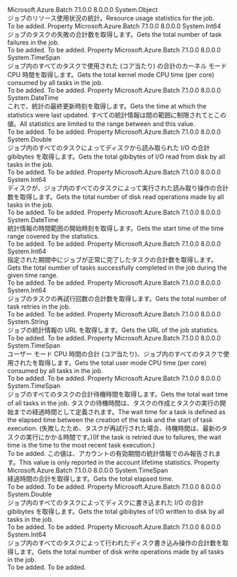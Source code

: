 <Type Name="JobStatistics" FullName="Microsoft.Azure.Batch.JobStatistics">
  <TypeSignature Language="C#" Value="public class JobStatistics" />
  <TypeSignature Language="ILAsm" Value=".class public auto ansi beforefieldinit JobStatistics extends System.Object" />
  <TypeSignature Language="DocId" Value="T:Microsoft.Azure.Batch.JobStatistics" />
  <TypeSignature Language="VB.NET" Value="Public Class JobStatistics" />
  <TypeSignature Language="F#" Value="type JobStatistics = class&#xA;    interface IPropertyMetadata&#xA;    interface IModifiable&#xA;    interface IReadOnly" />
  <AssemblyInfo>
    <AssemblyName>Microsoft.Azure.Batch</AssemblyName>
    <AssemblyVersion>7.1.0.0</AssemblyVersion>
    <AssemblyVersion>8.0.0.0</AssemblyVersion>
  </AssemblyInfo>
  <Base>
    <BaseTypeName>System.Object</BaseTypeName>
  </Base>
  <Interfaces />
  <Docs>
    <summary>
            <span data-ttu-id="c1a9d-101">ジョブのリソース使用状況の統計。</span><span class="sxs-lookup"><span data-stu-id="c1a9d-101">Resource usage statistics for the job.</span></span>
            </summary>
    <remarks>To be added.</remarks>
  </Docs>
  <Members>
    <Member MemberName="FailedTaskCount">
      <MemberSignature Language="C#" Value="public long FailedTaskCount { get; }" />
      <MemberSignature Language="ILAsm" Value=".property instance int64 FailedTaskCount" />
      <MemberSignature Language="DocId" Value="P:Microsoft.Azure.Batch.JobStatistics.FailedTaskCount" />
      <MemberSignature Language="VB.NET" Value="Public ReadOnly Property FailedTaskCount As Long" />
      <MemberSignature Language="F#" Value="member this.FailedTaskCount : int64" Usage="Microsoft.Azure.Batch.JobStatistics.FailedTaskCount" />
      <MemberType>Property</MemberType>
      <AssemblyInfo>
        <AssemblyName>Microsoft.Azure.Batch</AssemblyName>
        <AssemblyVersion>7.1.0.0</AssemblyVersion>
        <AssemblyVersion>8.0.0.0</AssemblyVersion>
      </AssemblyInfo>
      <ReturnValue>
        <ReturnType>System.Int64</ReturnType>
      </ReturnValue>
      <Docs>
        <summary>
            <span data-ttu-id="c1a9d-102">ジョブのタスクの失敗の合計数を取得します。</span><span class="sxs-lookup"><span data-stu-id="c1a9d-102">Gets the total number of task failures in the job.</span></span>
            </summary>
        <value>To be added.</value>
        <remarks>To be added.</remarks>
      </Docs>
    </Member>
    <Member MemberName="KernelCpuTime">
      <MemberSignature Language="C#" Value="public TimeSpan KernelCpuTime { get; }" />
      <MemberSignature Language="ILAsm" Value=".property instance valuetype System.TimeSpan KernelCpuTime" />
      <MemberSignature Language="DocId" Value="P:Microsoft.Azure.Batch.JobStatistics.KernelCpuTime" />
      <MemberSignature Language="VB.NET" Value="Public ReadOnly Property KernelCpuTime As TimeSpan" />
      <MemberSignature Language="F#" Value="member this.KernelCpuTime : TimeSpan" Usage="Microsoft.Azure.Batch.JobStatistics.KernelCpuTime" />
      <MemberType>Property</MemberType>
      <AssemblyInfo>
        <AssemblyName>Microsoft.Azure.Batch</AssemblyName>
        <AssemblyVersion>7.1.0.0</AssemblyVersion>
        <AssemblyVersion>8.0.0.0</AssemblyVersion>
      </AssemblyInfo>
      <ReturnValue>
        <ReturnType>System.TimeSpan</ReturnType>
      </ReturnValue>
      <Docs>
        <summary>
            <span data-ttu-id="c1a9d-103">ジョブ内のすべてのタスクで使用された (コア当たり) の合計のカーネル モード CPU 時間を取得します。</span><span class="sxs-lookup"><span data-stu-id="c1a9d-103">Gets the total kernel mode CPU time (per core) consumed by all tasks in the job.</span></span>
            </summary>
        <value>To be added.</value>
        <remarks>To be added.</remarks>
      </Docs>
    </Member>
    <Member MemberName="LastUpdateTime">
      <MemberSignature Language="C#" Value="public DateTime LastUpdateTime { get; }" />
      <MemberSignature Language="ILAsm" Value=".property instance valuetype System.DateTime LastUpdateTime" />
      <MemberSignature Language="DocId" Value="P:Microsoft.Azure.Batch.JobStatistics.LastUpdateTime" />
      <MemberSignature Language="VB.NET" Value="Public ReadOnly Property LastUpdateTime As DateTime" />
      <MemberSignature Language="F#" Value="member this.LastUpdateTime : DateTime" Usage="Microsoft.Azure.Batch.JobStatistics.LastUpdateTime" />
      <MemberType>Property</MemberType>
      <AssemblyInfo>
        <AssemblyName>Microsoft.Azure.Batch</AssemblyName>
        <AssemblyVersion>7.1.0.0</AssemblyVersion>
        <AssemblyVersion>8.0.0.0</AssemblyVersion>
      </AssemblyInfo>
      <ReturnValue>
        <ReturnType>System.DateTime</ReturnType>
      </ReturnValue>
      <Docs>
        <summary>
            <span data-ttu-id="c1a9d-104">これで、統計の最終更新時刻を取得します。</span><span class="sxs-lookup"><span data-stu-id="c1a9d-104">Gets the time at which the statistics were last updated.</span></span> <span data-ttu-id="c1a9d-105">すべての統計情報は間の範囲に制限されて<see cref="P:Microsoft.Azure.Batch.JobStatistics.StartTime" />とこの値。</span><span class="sxs-lookup"><span data-stu-id="c1a9d-105">All statistics are limited to the range between <see cref="P:Microsoft.Azure.Batch.JobStatistics.StartTime" /> and this value.</span></span>
            </summary>
        <value>To be added.</value>
        <remarks>To be added.</remarks>
      </Docs>
    </Member>
    <Member MemberName="ReadIOGiB">
      <MemberSignature Language="C#" Value="public double ReadIOGiB { get; }" />
      <MemberSignature Language="ILAsm" Value=".property instance float64 ReadIOGiB" />
      <MemberSignature Language="DocId" Value="P:Microsoft.Azure.Batch.JobStatistics.ReadIOGiB" />
      <MemberSignature Language="VB.NET" Value="Public ReadOnly Property ReadIOGiB As Double" />
      <MemberSignature Language="F#" Value="member this.ReadIOGiB : double" Usage="Microsoft.Azure.Batch.JobStatistics.ReadIOGiB" />
      <MemberType>Property</MemberType>
      <AssemblyInfo>
        <AssemblyName>Microsoft.Azure.Batch</AssemblyName>
        <AssemblyVersion>7.1.0.0</AssemblyVersion>
        <AssemblyVersion>8.0.0.0</AssemblyVersion>
      </AssemblyInfo>
      <ReturnValue>
        <ReturnType>System.Double</ReturnType>
      </ReturnValue>
      <Docs>
        <summary>
            <span data-ttu-id="c1a9d-106">ジョブ内のすべてのタスクによってディスクから読み取られた I/O の合計 gibibytes を取得します。</span><span class="sxs-lookup"><span data-stu-id="c1a9d-106">Gets the total gibibytes of I/O read from disk by all tasks in the job.</span></span>
            </summary>
        <value>To be added.</value>
        <remarks>To be added.</remarks>
      </Docs>
    </Member>
    <Member MemberName="ReadIOps">
      <MemberSignature Language="C#" Value="public long ReadIOps { get; }" />
      <MemberSignature Language="ILAsm" Value=".property instance int64 ReadIOps" />
      <MemberSignature Language="DocId" Value="P:Microsoft.Azure.Batch.JobStatistics.ReadIOps" />
      <MemberSignature Language="VB.NET" Value="Public ReadOnly Property ReadIOps As Long" />
      <MemberSignature Language="F#" Value="member this.ReadIOps : int64" Usage="Microsoft.Azure.Batch.JobStatistics.ReadIOps" />
      <MemberType>Property</MemberType>
      <AssemblyInfo>
        <AssemblyName>Microsoft.Azure.Batch</AssemblyName>
        <AssemblyVersion>7.1.0.0</AssemblyVersion>
        <AssemblyVersion>8.0.0.0</AssemblyVersion>
      </AssemblyInfo>
      <ReturnValue>
        <ReturnType>System.Int64</ReturnType>
      </ReturnValue>
      <Docs>
        <summary>
            <span data-ttu-id="c1a9d-107">ディスクが、ジョブ内のすべてのタスクによって実行された読み取り操作の合計数を取得します。</span><span class="sxs-lookup"><span data-stu-id="c1a9d-107">Gets the total number of disk read operations made by all tasks in the job.</span></span>
            </summary>
        <value>To be added.</value>
        <remarks>To be added.</remarks>
      </Docs>
    </Member>
    <Member MemberName="StartTime">
      <MemberSignature Language="C#" Value="public DateTime StartTime { get; }" />
      <MemberSignature Language="ILAsm" Value=".property instance valuetype System.DateTime StartTime" />
      <MemberSignature Language="DocId" Value="P:Microsoft.Azure.Batch.JobStatistics.StartTime" />
      <MemberSignature Language="VB.NET" Value="Public ReadOnly Property StartTime As DateTime" />
      <MemberSignature Language="F#" Value="member this.StartTime : DateTime" Usage="Microsoft.Azure.Batch.JobStatistics.StartTime" />
      <MemberType>Property</MemberType>
      <AssemblyInfo>
        <AssemblyName>Microsoft.Azure.Batch</AssemblyName>
        <AssemblyVersion>7.1.0.0</AssemblyVersion>
        <AssemblyVersion>8.0.0.0</AssemblyVersion>
      </AssemblyInfo>
      <ReturnValue>
        <ReturnType>System.DateTime</ReturnType>
      </ReturnValue>
      <Docs>
        <summary>
            <span data-ttu-id="c1a9d-108">統計情報の時間範囲の開始時刻を取得します。</span><span class="sxs-lookup"><span data-stu-id="c1a9d-108">Gets the start time of the time range covered by the statistics.</span></span>
            </summary>
        <value>To be added.</value>
        <remarks>To be added.</remarks>
      </Docs>
    </Member>
    <Member MemberName="SucceededTaskCount">
      <MemberSignature Language="C#" Value="public long SucceededTaskCount { get; }" />
      <MemberSignature Language="ILAsm" Value=".property instance int64 SucceededTaskCount" />
      <MemberSignature Language="DocId" Value="P:Microsoft.Azure.Batch.JobStatistics.SucceededTaskCount" />
      <MemberSignature Language="VB.NET" Value="Public ReadOnly Property SucceededTaskCount As Long" />
      <MemberSignature Language="F#" Value="member this.SucceededTaskCount : int64" Usage="Microsoft.Azure.Batch.JobStatistics.SucceededTaskCount" />
      <MemberType>Property</MemberType>
      <AssemblyInfo>
        <AssemblyName>Microsoft.Azure.Batch</AssemblyName>
        <AssemblyVersion>7.1.0.0</AssemblyVersion>
        <AssemblyVersion>8.0.0.0</AssemblyVersion>
      </AssemblyInfo>
      <ReturnValue>
        <ReturnType>System.Int64</ReturnType>
      </ReturnValue>
      <Docs>
        <summary>
            <span data-ttu-id="c1a9d-109">指定された期間中にジョブが正常に完了したタスクの合計数を取得します。</span><span class="sxs-lookup"><span data-stu-id="c1a9d-109">Gets the total number of tasks successfully completed in the job during the given time range.</span></span>
            </summary>
        <value>To be added.</value>
        <remarks>To be added.</remarks>
      </Docs>
    </Member>
    <Member MemberName="TaskRetryCount">
      <MemberSignature Language="C#" Value="public long TaskRetryCount { get; }" />
      <MemberSignature Language="ILAsm" Value=".property instance int64 TaskRetryCount" />
      <MemberSignature Language="DocId" Value="P:Microsoft.Azure.Batch.JobStatistics.TaskRetryCount" />
      <MemberSignature Language="VB.NET" Value="Public ReadOnly Property TaskRetryCount As Long" />
      <MemberSignature Language="F#" Value="member this.TaskRetryCount : int64" Usage="Microsoft.Azure.Batch.JobStatistics.TaskRetryCount" />
      <MemberType>Property</MemberType>
      <AssemblyInfo>
        <AssemblyName>Microsoft.Azure.Batch</AssemblyName>
        <AssemblyVersion>7.1.0.0</AssemblyVersion>
        <AssemblyVersion>8.0.0.0</AssemblyVersion>
      </AssemblyInfo>
      <ReturnValue>
        <ReturnType>System.Int64</ReturnType>
      </ReturnValue>
      <Docs>
        <summary>
            <span data-ttu-id="c1a9d-110">ジョブのタスクの再試行回数の合計数を取得します。</span><span class="sxs-lookup"><span data-stu-id="c1a9d-110">Gets the total number of task retries in the job.</span></span>
            </summary>
        <value>To be added.</value>
        <remarks>To be added.</remarks>
      </Docs>
    </Member>
    <Member MemberName="Url">
      <MemberSignature Language="C#" Value="public string Url { get; }" />
      <MemberSignature Language="ILAsm" Value=".property instance string Url" />
      <MemberSignature Language="DocId" Value="P:Microsoft.Azure.Batch.JobStatistics.Url" />
      <MemberSignature Language="VB.NET" Value="Public ReadOnly Property Url As String" />
      <MemberSignature Language="F#" Value="member this.Url : string" Usage="Microsoft.Azure.Batch.JobStatistics.Url" />
      <MemberType>Property</MemberType>
      <AssemblyInfo>
        <AssemblyName>Microsoft.Azure.Batch</AssemblyName>
        <AssemblyVersion>7.1.0.0</AssemblyVersion>
        <AssemblyVersion>8.0.0.0</AssemblyVersion>
      </AssemblyInfo>
      <ReturnValue>
        <ReturnType>System.String</ReturnType>
      </ReturnValue>
      <Docs>
        <summary>
            <span data-ttu-id="c1a9d-111">ジョブの統計情報の URL を取得します。</span><span class="sxs-lookup"><span data-stu-id="c1a9d-111">Gets the URL of the job statistics.</span></span>
            </summary>
        <value>To be added.</value>
        <remarks>To be added.</remarks>
      </Docs>
    </Member>
    <Member MemberName="UserCpuTime">
      <MemberSignature Language="C#" Value="public TimeSpan UserCpuTime { get; }" />
      <MemberSignature Language="ILAsm" Value=".property instance valuetype System.TimeSpan UserCpuTime" />
      <MemberSignature Language="DocId" Value="P:Microsoft.Azure.Batch.JobStatistics.UserCpuTime" />
      <MemberSignature Language="VB.NET" Value="Public ReadOnly Property UserCpuTime As TimeSpan" />
      <MemberSignature Language="F#" Value="member this.UserCpuTime : TimeSpan" Usage="Microsoft.Azure.Batch.JobStatistics.UserCpuTime" />
      <MemberType>Property</MemberType>
      <AssemblyInfo>
        <AssemblyName>Microsoft.Azure.Batch</AssemblyName>
        <AssemblyVersion>7.1.0.0</AssemblyVersion>
        <AssemblyVersion>8.0.0.0</AssemblyVersion>
      </AssemblyInfo>
      <ReturnValue>
        <ReturnType>System.TimeSpan</ReturnType>
      </ReturnValue>
      <Docs>
        <summary>
            <span data-ttu-id="c1a9d-112">ユーザー モード CPU 時間の合計 (コア当たり)、ジョブ内のすべてのタスクで使用されたを取得します。</span><span class="sxs-lookup"><span data-stu-id="c1a9d-112">Gets the total user mode CPU time (per core) consumed by all tasks in the job.</span></span>
            </summary>
        <value>To be added.</value>
        <remarks>To be added.</remarks>
      </Docs>
    </Member>
    <Member MemberName="WaitTime">
      <MemberSignature Language="C#" Value="public TimeSpan WaitTime { get; }" />
      <MemberSignature Language="ILAsm" Value=".property instance valuetype System.TimeSpan WaitTime" />
      <MemberSignature Language="DocId" Value="P:Microsoft.Azure.Batch.JobStatistics.WaitTime" />
      <MemberSignature Language="VB.NET" Value="Public ReadOnly Property WaitTime As TimeSpan" />
      <MemberSignature Language="F#" Value="member this.WaitTime : TimeSpan" Usage="Microsoft.Azure.Batch.JobStatistics.WaitTime" />
      <MemberType>Property</MemberType>
      <AssemblyInfo>
        <AssemblyName>Microsoft.Azure.Batch</AssemblyName>
        <AssemblyVersion>7.1.0.0</AssemblyVersion>
        <AssemblyVersion>8.0.0.0</AssemblyVersion>
      </AssemblyInfo>
      <ReturnValue>
        <ReturnType>System.TimeSpan</ReturnType>
      </ReturnValue>
      <Docs>
        <summary>
            <span data-ttu-id="c1a9d-113">ジョブのすべてのタスクの合計待機時間を取得します。</span><span class="sxs-lookup"><span data-stu-id="c1a9d-113">Gets the total wait time of all tasks in the job.</span></span> <span data-ttu-id="c1a9d-114">タスクの待機時間は、タスクの作成とタスクの実行の開始までの経過時間として定義されます。</span><span class="sxs-lookup"><span data-stu-id="c1a9d-114">The wait time for a task is defined as the elapsed time between the creation of the task and the start of task execution.</span></span> <span data-ttu-id="c1a9d-115">(失敗したため、タスクが再試行された場合、待機時間は、最新のタスクの実行にかかる時間です。)</span><span class="sxs-lookup"><span data-stu-id="c1a9d-115">(If the task is retried due to failures, the wait time is the time to the most recent task execution.)</span></span>
            </summary>
        <value>To be added.</value>
        <remarks>
            <span data-ttu-id="c1a9d-116">この値は、アカウントの有効期間の統計情報でのみ報告されます。</span><span class="sxs-lookup"><span data-stu-id="c1a9d-116">This value is only reported in the account lifetime statistics.</span></span>
            </remarks>
      </Docs>
    </Member>
    <Member MemberName="WallClockTime">
      <MemberSignature Language="C#" Value="public TimeSpan WallClockTime { get; }" />
      <MemberSignature Language="ILAsm" Value=".property instance valuetype System.TimeSpan WallClockTime" />
      <MemberSignature Language="DocId" Value="P:Microsoft.Azure.Batch.JobStatistics.WallClockTime" />
      <MemberSignature Language="VB.NET" Value="Public ReadOnly Property WallClockTime As TimeSpan" />
      <MemberSignature Language="F#" Value="member this.WallClockTime : TimeSpan" Usage="Microsoft.Azure.Batch.JobStatistics.WallClockTime" />
      <MemberType>Property</MemberType>
      <AssemblyInfo>
        <AssemblyName>Microsoft.Azure.Batch</AssemblyName>
        <AssemblyVersion>7.1.0.0</AssemblyVersion>
        <AssemblyVersion>8.0.0.0</AssemblyVersion>
      </AssemblyInfo>
      <ReturnValue>
        <ReturnType>System.TimeSpan</ReturnType>
      </ReturnValue>
      <Docs>
        <summary>
            <span data-ttu-id="c1a9d-117">経過時間の合計を取得します。</span><span class="sxs-lookup"><span data-stu-id="c1a9d-117">Gets the total elapsed time.</span></span>
            </summary>
        <value>To be added.</value>
        <remarks>To be added.</remarks>
      </Docs>
    </Member>
    <Member MemberName="WriteIOGiB">
      <MemberSignature Language="C#" Value="public double WriteIOGiB { get; }" />
      <MemberSignature Language="ILAsm" Value=".property instance float64 WriteIOGiB" />
      <MemberSignature Language="DocId" Value="P:Microsoft.Azure.Batch.JobStatistics.WriteIOGiB" />
      <MemberSignature Language="VB.NET" Value="Public ReadOnly Property WriteIOGiB As Double" />
      <MemberSignature Language="F#" Value="member this.WriteIOGiB : double" Usage="Microsoft.Azure.Batch.JobStatistics.WriteIOGiB" />
      <MemberType>Property</MemberType>
      <AssemblyInfo>
        <AssemblyName>Microsoft.Azure.Batch</AssemblyName>
        <AssemblyVersion>7.1.0.0</AssemblyVersion>
        <AssemblyVersion>8.0.0.0</AssemblyVersion>
      </AssemblyInfo>
      <ReturnValue>
        <ReturnType>System.Double</ReturnType>
      </ReturnValue>
      <Docs>
        <summary>
            <span data-ttu-id="c1a9d-118">ジョブ内のすべてのタスクによってディスクに書き込まれた I/O の合計 gibibytes を取得します。</span><span class="sxs-lookup"><span data-stu-id="c1a9d-118">Gets the total gibibytes of I/O written to disk by all tasks in the job.</span></span>
            </summary>
        <value>To be added.</value>
        <remarks>To be added.</remarks>
      </Docs>
    </Member>
    <Member MemberName="WriteIOps">
      <MemberSignature Language="C#" Value="public long WriteIOps { get; }" />
      <MemberSignature Language="ILAsm" Value=".property instance int64 WriteIOps" />
      <MemberSignature Language="DocId" Value="P:Microsoft.Azure.Batch.JobStatistics.WriteIOps" />
      <MemberSignature Language="VB.NET" Value="Public ReadOnly Property WriteIOps As Long" />
      <MemberSignature Language="F#" Value="member this.WriteIOps : int64" Usage="Microsoft.Azure.Batch.JobStatistics.WriteIOps" />
      <MemberType>Property</MemberType>
      <AssemblyInfo>
        <AssemblyName>Microsoft.Azure.Batch</AssemblyName>
        <AssemblyVersion>7.1.0.0</AssemblyVersion>
        <AssemblyVersion>8.0.0.0</AssemblyVersion>
      </AssemblyInfo>
      <ReturnValue>
        <ReturnType>System.Int64</ReturnType>
      </ReturnValue>
      <Docs>
        <summary>
            <span data-ttu-id="c1a9d-119">ジョブ内のすべてのタスクによって行われたディスク書き込み操作の合計数を取得します。</span><span class="sxs-lookup"><span data-stu-id="c1a9d-119">Gets the total number of disk write operations made by all tasks in the job.</span></span>
            </summary>
        <value>To be added.</value>
        <remarks>To be added.</remarks>
      </Docs>
    </Member>
  </Members>
</Type>